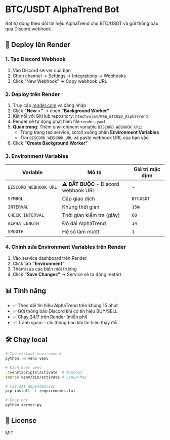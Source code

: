 # BTC/USDT AlphaTrend Bot

Bot tự động theo dõi tín hiệu AlphaTrend cho BTC/USDT và gửi thông báo qua Discord webhook.

## 🚀 Deploy lên Render

### 1. Tạo Discord Webhook
1. Vào Discord server của bạn
2. Chọn channel → Settings → Integrations → Webhooks
3. Click "New Webhook" → Copy webhook URL

### 2. Deploy trên Render
1. Truy cập [render.com](https://render.com) và đăng nhập
2. Click **"New +"** → chọn **"Background Worker"**
3. Kết nối với GitHub repository: `htechvolam/Web_BTCUSD_AlphaTrend`
4. Render sẽ tự động phát hiện file `render.yaml`
5. **Quan trọng**: Thêm environment variable `DISCORD_WEBHOOK_URL`:
   - Trong trang tạo service, scroll xuống phần **Environment Variables**
   - Tìm `DISCORD_WEBHOOK_URL` và paste webhook URL của bạn vào
6. Click **"Create Background Worker"**

### 3. Environment Variables

| Variable | Mô tả | Giá trị mặc định |
|----------|-------|------------------|
| `DISCORD_WEBHOOK_URL` | ⚠️ **BẮT BUỘC** - Discord webhook URL | - |
| `SYMBOL` | Cặp giao dịch | `BTCUSDT` |
| `INTERVAL` | Khung thời gian | `15m` |
| `CHECK_INTERVAL` | Thời gian kiểm tra (giây) | `60` |
| `ALPHA_LENGTH` | Độ dài AlphaTrend | `14` |
| `SMOOTH` | Hệ số làm mượt | `1` |

### 4. Chỉnh sửa Environment Variables trên Render
1. Vào service dashboard trên Render
2. Click tab **"Environment"**
3. Thêm/sửa các biến môi trường
4. Click **"Save Changes"** → Service sẽ tự động restart

## 📊 Tính năng
- ✅ Theo dõi tín hiệu AlphaTrend trên khung 15 phút
- ✅ Gửi thông báo Discord khi có tín hiệu BUY/SELL
- ✅ Chạy 24/7 trên Render (miễn phí)
- ✅ Tránh spam - chỉ thông báo khi tín hiệu thay đổi

## 🛠️ Chạy local

```bash
# Tạo virtual environment
python -m venv venv

# Kích hoạt venv
.\venv\Scripts\activate  # Windows
source venv/bin/activate # Linux/Mac

# Cài đặt dependencies
pip install -r requirements.txt

# Chạy bot
python server.py
```

## 📝 License
MIT
